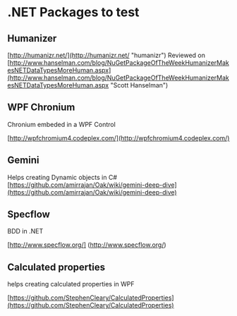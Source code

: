# .NET Packages to test

## Humanizer

[http://humanizr.net/](http://humanizr.net/ "humanizr")
Reviewed on [http://www.hanselman.com/blog/NuGetPackageOfTheWeekHumanizerMakesNETDataTypesMoreHuman.aspx](http://www.hanselman.com/blog/NuGetPackageOfTheWeekHumanizerMakesNETDataTypesMoreHuman.aspx "Scott Hanselman")


##  WPF Chronium

Chronium embeded in a WPF Control

[http://wpfchromium4.codeplex.com/](http://wpfchromium4.codeplex.com/)

## Gemini

Helps creating Dynamic objects in C#
[https://github.com/amirrajan/Oak/wiki/gemini-deep-dive](https://github.com/amirrajan/Oak/wiki/gemini-deep-dive)

## Specflow

BDD in .NET

[http://www.specflow.org/] (http://www.specflow.org/)

## Calculated properties

helps creating calculated properties in WPF

[https://github.com/StephenCleary/CalculatedProperties](https://github.com/StephenCleary/CalculatedProperties)
